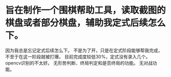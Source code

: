 # 旨在制作一个围棋帮助工具，读取截图的棋盘或者部分棋盘，辅助我定式后续怎么下。
  因为我总是忘记定式后续怎么下。
  不是为了开，只是在定式阶段能够帮我完成，不至于在这一阶段就被打爆。
  目前完成度较低30%，定式没有录入几个。opencv识别的不太好。
  无形势判断、终局判定和是否终局的功能。
  无对战功能。
